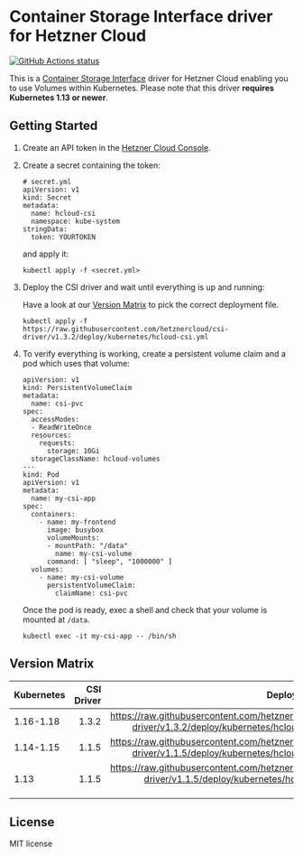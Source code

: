 # Container Storage Interface driver for Hetzner Cloud

[![GitHub Actions status](https://github.com/hetznercloud/csi-driver/workflows/Run%20tests/badge.svg)](https://github.com/hetznercloud/csi-driver/actions)

This is a [Container Storage Interface](https://github.com/container-storage-interface/spec) driver for Hetzner Cloud
enabling you to use Volumes within Kubernetes. Please note that this driver **requires Kubernetes 1.13 or newer**.

## Getting Started

1. Create an API token in the [Hetzner Cloud Console](https://console.hetzner.cloud/).

2. Create a secret containing the token:

   ```
   # secret.yml
   apiVersion: v1
   kind: Secret
   metadata:
     name: hcloud-csi
     namespace: kube-system
   stringData:
     token: YOURTOKEN
   ```
   
   and apply it: 
   ```
   kubectl apply -f <secret.yml>
   ```

3. Deploy the CSI driver and wait until everything is up and running:

    Have a look at our [Version Matrix](README.md#version-matrix) to pick the correct deployment file.
   ```
   kubectl apply -f https://raw.githubusercontent.com/hetznercloud/csi-driver/v1.3.2/deploy/kubernetes/hcloud-csi.yml
   ```

4. To verify everything is working, create a persistent volume claim and a pod
   which uses that volume:

   ```
   apiVersion: v1
   kind: PersistentVolumeClaim
   metadata:
     name: csi-pvc
   spec:
     accessModes:
     - ReadWriteOnce
     resources:
       requests:
         storage: 10Gi
     storageClassName: hcloud-volumes
   ---
   kind: Pod
   apiVersion: v1
   metadata:
     name: my-csi-app
   spec:
     containers:
       - name: my-frontend
         image: busybox
         volumeMounts:
         - mountPath: "/data"
           name: my-csi-volume
         command: [ "sleep", "1000000" ]
     volumes:
       - name: my-csi-volume
         persistentVolumeClaim:
           claimName: csi-pvc
   ```

   Once the pod is ready, exec a shell and check that your volume is mounted at `/data`.
   
   ```
   kubectl exec -it my-csi-app -- /bin/sh
   ```

## Version Matrix

| Kubernetes    | CSI Driver   | Deployment File |
| ------------- | -----:| ------------------------------------------------------------------------------------------------------:|
| 1.16-1.18     | 1.3.2 | https://raw.githubusercontent.com/hetznercloud/csi-driver/v1.3.2/deploy/kubernetes/hcloud-csi.yml      |
| 1.14-1.15     | 1.1.5 | https://raw.githubusercontent.com/hetznercloud/csi-driver/v1.1.5/deploy/kubernetes/hcloud-csi.yml      |
| 1.13          | 1.1.5 | https://raw.githubusercontent.com/hetznercloud/csi-driver/v1.1.5/deploy/kubernetes/hcloud-csi-1.13.yml |

## License

MIT license
